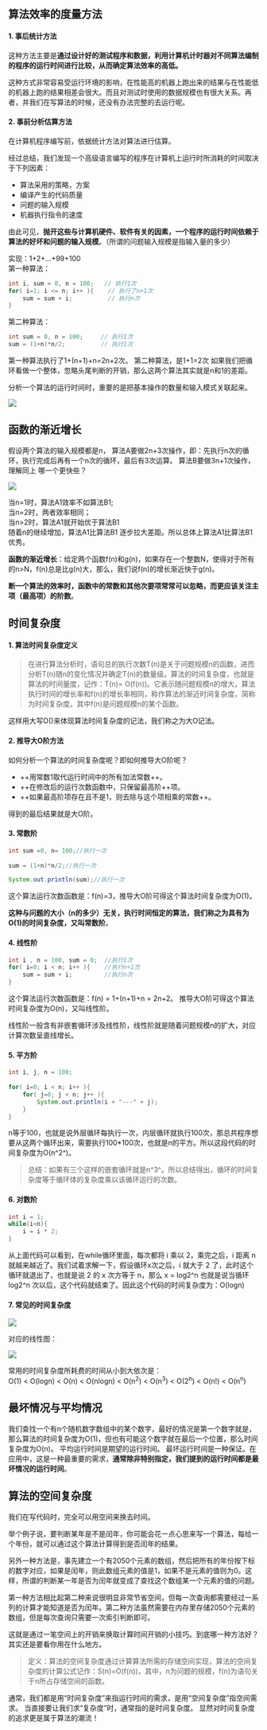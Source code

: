 ## 算法效率的度量方法
#### 1. 事后统计方法
这种方法主要是**通过设计好的测试程序和数据，利用计算机计时器对不同算法编制的程序的运行时间进行比较，从而确定算法效率的高低。**

这种方式非常容易受运行环境的影响，在性能高的机器上跑出来的结果与在性能低的机器上跑的结果相差会很大。而且对测试时使用的数据规模也有很大关系。再者，并我们在写算法的时候，还没有办法完整的去运行呢。

#### 2. 事前分析估算方法
在计算机程序编写前，依据统计方法对算法进行估算。

经过总结，我们发现一个高级语言编写的程序在计算机上运行时所消耗的时间取决于下列因素：
- 算法采用的策略，方案
- 编译产生的代码质量
- 问题的输入规模
- 机器执行指令的速度

由此可见，**抛开这些与计算机硬件、软件有关的因素，一个程序的运行时间依赖于算法的好坏和问题的输入规模**。（所谓的问题输入规模是指输入量的多少）

实现：1+2+…+99+100<br/>
第一种算法：

```java
int i, sum = 0, n = 100;   // 执行1次
for( i=1; i <= n; i++ ){    // 执行了n+1次
    sum = sum + i;          // 执行n次
}
```
第二种算法：

```java
int sum = 0, n = 100;     // 执行1次
sum = (1+n)*n/2;          // 执行1次
```
第一种算法执行了1+(n+1)+n=2n+2次。
第二种算法，是1+1=2次
如果我们把循环看做一个整体，忽略头尾判断的开销，那么这两个算法其实就是n和1的差距。

分析一个算法的运行时间时，重要的是把基本操作的数量和输入模式关联起来。

![](https://blog-1259322452.cos.ap-guangzhou.myqcloud.com/datastructure/20200512142318.png)

## 函数的渐近增长

假设两个算法的输入规模都是n，
算法A要做2n+3次操作，即：先执行n次的循环，执行完成后再有一个n次的循环，最后有3次运算。
算法B要做3n+1次操作，理解同上
哪一个更快些？

![](https://blog-1259322452.cos.ap-guangzhou.myqcloud.com/datastructure/20200512142338.png)

当n=1时，算法A1效率不如算法B1;<br/>
当n=2时，两者效率相同；<br/>
当n>2时，算法A1就开始优于算法B1<br/>
随着n的继续增加，算法A1比算法B1 逐步拉大差距。所以总体上算法A1比算法B1优秀。

**函数的渐近增长**：给定两个函数f(n)和g(n)，如果存在一个整数N，使得对于所有的n>N，f(n)总是比g(n)大，那么，我们说f(n)的增长渐近快于g(n)。

**断一个算法的效率时，函数中的常数和其他次要项常常可以忽略，而更应该关注主项（最高项）的阶数**。

## 时间复杂度
#### 1. 算法时间复杂度定义
> 在进行算法分析时，语句总的执行次数T(n)是关于问题规模n的函数，进而分析T(n)随n的变化情况并确定T(n)的数量级。算法的时间复杂度，也就是算法的时间量度，记作：T(n)= O(f(n))。它表示随问题规模n的增大，算法执行时间的增长率和f(n)的增长率相同，称作算法的渐近时间复杂度，简称为时间复杂度。其中f(n)是问题规模n的某个函数。

这样用大写O()来体现算法时间复杂度的记法，我们称之为大O记法。

#### 2. 推导大O阶方法
如何分析一个算法的时间复杂度呢？即如何推导大O阶呢？

- ++用常数1取代运行时间中的所有加法常数++。
- ++在修改后的运行次数函数中，只保留最高阶++项。
- ++如果最高阶项存在且不是1，则去除与这个项相乘的常数++。

得到的最后结果就是大O阶。

#### 3. 常数阶

```java
int sum =0, n= 100;//执行一次
    	
sum = (1+n)*n/2;//执行一次

System.out.println(sum);//执行一次
```
这个算法运行次数函数是：f(n)=3，推导大O阶可得这个算法时间复杂度为O(1)。

**这种与问题的大小（n的多少）无关，执行时间恒定的算法，我们称之为具有为O(1)的时间复杂度，又叫常数阶**。

#### 4. 线性阶

```java
int i , n = 100, sum = 0;  //执行1次
for( i=0; i < n; i++ ){    //执行n+1次
    sum = sum + i;         //执行n次
}
```
这个算法运行次数函数是：f(n) = 1+(n+1)+n = 2n+2。
推导大O阶可得这个算法时间复杂度为O(n)，又叫线性阶。

线性阶一般含有非嵌套循环涉及线性阶，线性阶就是随着问题规模n的扩大，对应计算次数呈直线增长。

#### 5. 平方阶


```java
int i, j, n = 100;          
    	
for( i=0; i < n; i++ ){     
	for( j=0; j < n; j++ ){ 
		System.out.println(i + "---" + j); 
	}
}
```
n等于100，也就是说外层循环每执行一次，内层循环就执行100次，那总共程序想要从这两个循环出来，需要执行100*100次，也就是n的平方。所以这段代码的时间复杂度为O(n^2^)。

> 总结：如果有三个这样的嵌套循环就是n^3^。所以总结得出，循环的时间复杂度等于循环体的复杂度乘以该循环运行的次数。

#### 6. 对数阶

```java
int i = 1;
while(i<n){
    i = i * 2;
}
```
从上面代码可以看到，在while循环里面，每次都将 i 乘以 2，乘完之后，i 距离 n 就越来越近了。我们试着求解一下，假设循环x次之后，i 就大于 2 了，此时这个循环就退出了，也就是说 2 的 x 次方等于 n，那么 x = log2^n
也就是说当循环 log2^n 次以后，这个代码就结束了。因此这个代码的时间复杂度为：O(logn)

#### 7. 常见的时间复杂度
![](https://blog-1259322452.cos.ap-guangzhou.myqcloud.com/datastructure/20200512142410.png)

对应的线性图：

![](https://blog-1259322452.cos.ap-guangzhou.myqcloud.com/datastructure/20200512142428.png)

常用的时间复杂度所耗费的时间从小到大依次是：<br/>
O(1) < O(logn) < O(n) < O(nlogn) < O(n<sup>2</sup>) < O(n<sup>3</sup>) < O(2<sup>n</sup>) < O(n!) < O(n<sup>n</sup>)

## 最坏情况与平均情况
我们查找一个有n个随机数字数组中的某个数字，最好的情况是第一个数字就是，那么算法的时间复杂度为O(1)，但也有可能这个数字就在最后一个位置，那么时间复杂度为O(n)。
平均运行时间是期望的运行时间。
最坏运行时间是一种保证。在应用中，这是一种最重要的需求，**通常除非特别指定，我们提到的运行时间都是最坏情况的运行时间**。

## 算法的空间复杂度
我们在写代码时，完全可以用空间来换去时间。

举个例子说，要判断某年是不是闰年，你可能会花一点心思来写一个算法，每给一个年份，就可以通过这个算法计算得到是否闰年的结果。

另外一种方法是，事先建立一个有2050个元素的数组，然后把所有的年份按下标的数字对应，如果是闰年，则此数组元素的值是1，如果不是元素的值则为0。这样，所谓的判断某一年是否为闰年就变成了查找这个数组某一个元素的值的问题。

第一种方法相比起第二种来说很明显非常节省空间，但每一次查询都需要经过一系列的计算才能知道是否为闰年。第二种方法虽然需要在内存里存储2050个元素的数组，但是每次查询只需要一次索引判断即可。

这就是通过一笔空间上的开销来换取计算时间开销的小技巧。到底哪一种方法好？其实还是要看你用在什么地方。

> 定义：算法的空间复杂度通过计算算法所需的存储空间实现，算法的空间复杂度的计算公式记作：S(n)=O(f(n))，其中，n为问题的规模，f(n)为语句关于n所占存储空间的函数。

通常，我们都是用“时间复杂度”来指运行时间的需求，是用“空间复杂度”指空间需求。
当直接要让我们求“复杂度”时，通常指的是时间复杂度。
显然对时间复杂度的追求更是属于算法的潮流！